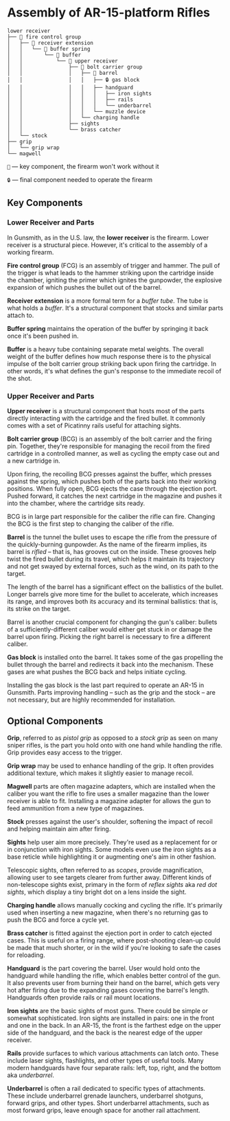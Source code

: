 # Assembly of AR-15-platform Rifles

```
lower receiver
├── 🔑 fire control group
│   ├── 🔑 receiver extension
│   │   └── 🔑 buffer spring
│   │       └── 🔑 buffer
│   │           └── 🔑 upper receiver
│   │               ├── 🔑 bolt carrier group
│   │               │   ├── 🔑 barrel
│   │               │   │   ├── 🔒 gas block
│   │               │   │   ├── handguard
│   │               │   │   │   ├── iron sights
│   │               │   │   │   ├── rails
│   │               │   │   │   └── underbarrel
│   │               │   │   └── muzzle device
│   │               │   └── charging handle
│   │               ├── sights
│   │               └── brass catcher
│   └── stock
├── grip
│   └── grip wrap
└── magwell
```


`🔑` — key component, the firearm won't work without it

`🔒` — final component needed to operate the firearm


## Key Components

### Lower Receiver and Parts

In Gunsmith, as in the U.S. law, the **lower receiver** is the firearm. Lower receiver is a structural piece. However, it's critical to the assembly of a working firearm.

**Fire control group** (FCG) is an assembly of trigger and hammer. The pull of the trigger is what leads to the hammer striking upon the cartridge inside the chamber, igniting the primer which ignites the gunpowder, the explosive expansion of which pushes the bullet out of the barrel.

**Receiver extension** is a more formal term for a *buffer tube*. The tube is what holds a *buffer*. It's a structural component that stocks and similar parts attach to.

**Buffer spring** maintains the operation of the buffer by springing it back once it's been pushed in.

**Buffer** is a heavy tube containing separate metal weights. The overall weight of the buffer defines how much response there is to the physical impulse of the bolt carrier group striking back upon firing the cartridge. In other words, it's what defines the gun's response to the immediate recoil of the shot.


### Upper Receiver and Parts

**Upper receiver** is a structural component that hosts most of the parts directly interacting with the cartridge and the fired bullet. It commonly comes with a set of Picatinny rails useful for attaching sights.

**Bolt carrier group** (BCG) is an assembly of the bolt carrier and the firing pin. Together, they're responsible for managing the recoil from the fired cartridge in a controlled manner, as well as cycling the empty case out and a new cartridge in.

Upon firing, the recoiling BCG presses against the buffer, which presses against the spring, which pushes both of the parts back into their working positions. When fully open, BCG ejects the case through the ejection port. Pushed forward, it catches the next cartridge in the magazine and pushes it into the chamber, where the cartridge sits ready.

BCG is in large part responsible for the caliber the rifle can fire. Changing the BCG is the first step to changing the caliber of the rifle.

**Barrel** is the tunnel the bullet uses to escape the rifle from the pressure of the quickly-burning gunpowder. As the name of the firearm implies, its barrel is *rifled* ­– that is, has grooves cut on the inside. These grooves help twist the fired bullet during its travel, which helps it maintain its trajectory and not get swayed by external forces, such as the wind, on its path to the target.

The length of the barrel has a significant effect on the ballistics of the bullet. Longer barrels give more time for the bullet to accelerate, which increases its range, and improves both its accuracy and its terminal ballistics: that is, its strike on the target.

Barrel is another crucial component for changing the gun's caliber: bullets of a sufficiently-different caliber would either get stuck in or damage the barrel upon firing. Picking the right barrel is necessary to fire a different caliber.

**Gas block** is installed onto the barrel. It takes some of the gas propelling the bullet through the barrel and redirects it back into the mechanism. These gases are what pushes the BCG back and helps initiate cycling.

Installing the gas block is the last part required to operate an AR-15 in Gunsmith. Parts improving handling – such as the grip and the stock – are not necessary, but are highly recommended for installation.


## Optional Components

**Grip**, referred to as *pistol grip* as opposed to a *stock grip* as seen on many sniper rifles, is the part you hold onto with one hand while handling the rifle. Grip provides easy access to the trigger.

**Grip wrap** may be used to enhance handling of the grip. It often provides additional texture, which makes it slightly easier to manage recoil.

**Magwell** parts are often magazine adapters, which are installed when the caliber you want the rifle to fire uses a smaller magazine than the lower receiver is able to fit. Installing a magazine adapter for allows the gun to feed ammunition from a new type of magazines.

**Stock** presses against the user's shoulder, softening the impact of recoil and helping maintain aim after firing.

**Sights** help user aim more precisely. They're used as a replacement for or in conjunction with iron sights. Some models even use the iron sights as a base reticle while highlighting it or augmenting one's aim in other fashion.

Telescopic sights, often referred to as *scopes*, provide magnification, allowing user to see targets clearer from further away. Different kinds of non-telescope sights exist, primary in the form of *reflex sights* aka *red dot sights*, which display a tiny bright dot on a lens inside the sight.

**Charging handle** allows manually cocking and cycling the rifle. It's primarily used when inserting a new magazine, when there's no returning gas to push the BCG and force a cycle yet.

**Brass catcher** is fitted against the ejection port in order to catch ejected cases. This is useful on a firing range, where post-shooting clean-up could be made that much shorter, or in the wild if you're looking to safe the cases for reloading.

**Handguard** is the part covering the barrel. User would hold onto the handguard while handling the rifle, which enables better control of the gun. It also prevents user from burning their hand on the barrel, which gets very hot after firing due to the expanding gases covering the barrel's length. Handguards often provide rails or rail mount locations.

**Iron sights** are the basic sights of most guns. There could be simple or somewhat sophisticated. Iron sights are installed in pairs: one in the front and one in the back. In an AR-15, the front is the farthest edge on the upper side of the handguard, and the back is the nearest edge of the upper receiver.

**Rails** provide surfaces to which various attachments can latch onto. These include laser sights, flashlights, and other types of useful tools. Many modern handguards have four separate rails: left, top, right, and the bottom aka *underbarrel*.

**Underbarrel** is often a rail dedicated to specific types of attachments. These include underbarrel grenade launchers, underbarrel shotguns, forward grips, and other types. Short underbarrel attachments, such as most forward grips, leave enough space for another rail attachment.